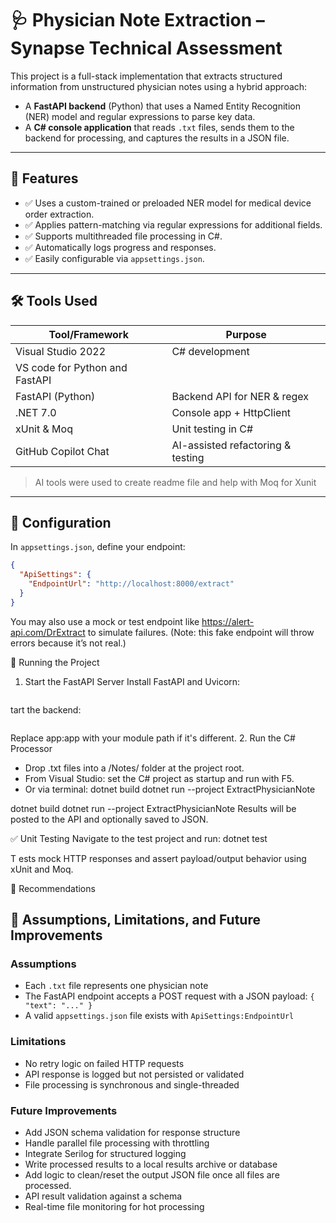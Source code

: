 # 🩺 Physician Note Extraction – Synapse Technical Assessment

This project is a full-stack implementation that extracts structured information from unstructured physician notes using a hybrid approach:

- A **FastAPI backend** (Python) that uses a Named Entity Recognition (NER) model and regular expressions to parse key data.
- A **C# console application** that reads `.txt` files, sends them to the backend for processing, and captures the results in a JSON file.

---

## 🧠 Features

- ✅ Uses a custom-trained or preloaded NER model for medical device order extraction.
- ✅ Applies pattern-matching via regular expressions for additional fields.
- ✅ Supports multithreaded file processing in C#.
- ✅ Automatically logs progress and responses.
- ✅ Easily configurable via `appsettings.json`.

---

## 🛠 Tools Used

| Tool/Framework      | Purpose                            |
|---------------------|------------------------------------|
| Visual Studio 2022  | C# development                     |
| VS code for Python and FastAPI 
|FastAPI (Python)    | Backend API for NER & regex        |
| .NET 7.0            | Console app + HttpClient           |
| xUnit & Moq         | Unit testing in C#                 |
| GitHub Copilot Chat | AI-assisted refactoring & testing  |

> AI tools were used to create readme file and help with Moq for Xunit

---

## 📂 Configuration

In `appsettings.json`, define your endpoint:

```json
{
  "ApiSettings": {
    "EndpointUrl": "http://localhost:8000/extract"
  }
}

```
You may also use a mock or test endpoint like https://alert-api.com/DrExtract to simulate failures. (Note: this fake endpoint will throw errors because it’s not real.)

🚀 Running the Project
1. Start the FastAPI Server
  Install FastAPI and Uvicorn:
  
```pip install fastapi uvicorn
```
  tart the backend:
 
``` uvicorn app:app --reload
```
  Replace app:app with your module path if it's different.
2. Run the C# Processor
  - Drop .txt files into a /Notes/ folder at the project root.
  - From Visual Studio: set the C# project as startup and run with F5.
  - Or via terminal:
  dotnet build
  dotnet run --project ExtractPhysicianNote

  dotnet build
  dotnet run --project ExtractPhysicianNote
  Results will be posted to the API and optionally saved to JSON.

✅ Unit Testing
  Navigate to the test project and run:
  dotnet test


T ests mock HTTP responses and assert payload/output behavior using xUnit and Moq.

🧹 Recommendations





## 📝 Assumptions, Limitations, and Future Improvements

### Assumptions

- Each `.txt` file represents one physician note
- The FastAPI endpoint accepts a POST request with a JSON payload: `{ "text": "..." }`
- A valid `appsettings.json` file exists with `ApiSettings:EndpointUrl`

### Limitations

- No retry logic on failed HTTP requests
- API response is logged but not persisted or validated
- File processing is synchronous and single-threaded

### Future Improvements

- Add JSON schema validation for response structure
- Handle parallel file processing with throttling
- Integrate Serilog for structured logging
- Write processed results to a local results archive or database
- Add logic to clean/reset the output JSON file once all files are processed.
- API result validation against a schema
- Real-time file monitoring for hot processing


